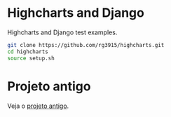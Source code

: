 # Highcharts and Django

Highcharts and Django test examples.

```bash
git clone https://github.com/rg3915/highcharts.git
cd highcharts
source setup.sh
```

# Projeto antigo

Veja o [projeto antigo](old.md).